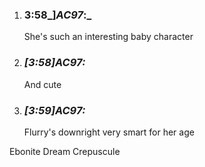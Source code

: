 1. ### 3:58_]_AC97_:_ 
    
    She's such an interesting baby character
    
2. ### _[_3:58_]_AC97_:_ 
    
    And cute
    
    
4. ### _[_3:59_]_AC97_:_ 
    
    Flurry's downright very smart for her age


Ebonite Dream
Crepuscule